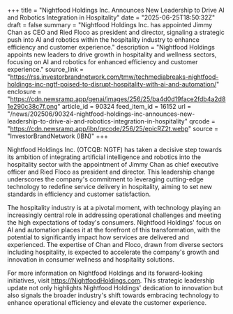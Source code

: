 +++
title = "Nightfood Holdings Inc. Announces New Leadership to Drive AI and Robotics Integration in Hospitality"
date = "2025-06-25T18:50:32Z"
draft = false
summary = "Nightfood Holdings Inc. has appointed Jimmy Chan as CEO and Ried Floco as president and director, signaling a strategic push into AI and robotics within the hospitality industry to enhance efficiency and customer experience."
description = "Nightfood Holdings appoints new leaders to drive growth in hospitality and wellness sectors, focusing on AI and robotics for enhanced efficiency and customer experience."
source_link = "https://rss.investorbrandnetwork.com/tmw/techmediabreaks-nightfood-holdings-inc-ngtf-poised-to-disrupt-hospitality-with-ai-and-automation/"
enclosure = "https://cdn.newsramp.app/genai/images/256/25/ba4d0d19face2fdb4a2d81e290c38c7f.png"
article_id = 90324
feed_item_id = 16152
url = "/news/202506/90324-nightfood-holdings-inc-announces-new-leadership-to-drive-ai-and-robotics-integration-in-hospitality"
qrcode = "https://cdn.newsramp.app/ibn/qrcode/256/25/epicRZ2t.webp"
source = "InvestorBrandNetwork (IBN)"
+++

<p>Nightfood Holdings Inc. (OTCQB: NGTF) has taken a decisive step towards its ambition of integrating artificial intelligence and robotics into the hospitality sector with the appointment of Jimmy Chan as chief executive officer and Ried Floco as president and director. This leadership change underscores the company's commitment to leveraging cutting-edge technology to redefine service delivery in hospitality, aiming to set new standards in efficiency and customer satisfaction.</p><p>The hospitality industry is at a pivotal moment, with technology playing an increasingly central role in addressing operational challenges and meeting the high expectations of today's consumers. Nightfood Holdings' focus on AI and automation places it at the forefront of this transformation, with the potential to significantly impact how services are delivered and experienced. The expertise of Chan and Floco, drawn from diverse sectors including hospitality, is expected to accelerate the company's growth and innovation in consumer wellness and hospitality solutions.</p><p>For more information on Nightfood Holdings and its forward-looking initiatives, visit <a href='https://NightfoodHoldings.com' rel='nofollow' target='_blank'>https://NightfoodHoldings.com</a>. This strategic leadership update not only highlights Nightfood Holdings' dedication to innovation but also signals the broader industry's shift towards embracing technology to enhance operational efficiency and elevate the customer experience.</p>